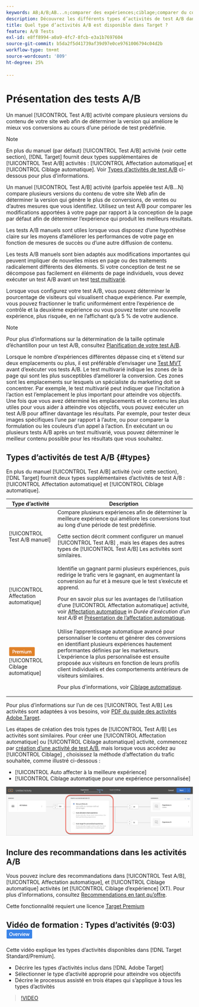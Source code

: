 ```yaml
---
keywords: AB;A/B;AB...n;comparer des expériences;ciblage;comparer du contenu;ciblage automatique;affectation automatique
description: Découvrez les différents types d’activités de test A/B dans Adobe [!DNL Target] - Manuel, affectation automatique et ciblage automatique. Choisis celui qui te convient.
title: Quel type d’activités A/B est disponible dans Target ?
feature: A/B Tests
exl-id: e8ff8994-a0a9-4fc7-8fcb-e3a1b7697604
source-git-commit: b5da2f5d41739af39d97e0ce9761006794c04d2b
workflow-type: tm+mt
source-wordcount: '809'
ht-degree: 25%

---
```


# Présentation des tests A/B

Un manuel [!UICONTROL Test A/B] activité compare plusieurs versions du contenu de votre site web afin de déterminer la version qui améliore le mieux vos conversions au cours d’une période de test prédéfinie.

>[!NOTE]
>
>En plus du manuel (par défaut) [!UICONTROL Test A/B] activité (voir cette section), [!DNL Target] fournit deux types supplémentaires de [!UICONTROL Test A/B] activités : [!UICONTROL Affectation automatique] et [!UICONTROL Ciblage automatique]. Voir [Types d’activités de test A/B](#types) ci-dessous pour plus d’informations.

Un manuel [!UICONTROL Test A/B] activité (parfois appelée test A/B...N) compare plusieurs versions du contenu de votre site Web afin de déterminer la version qui génère le plus de conversions, de ventes ou d’autres mesures que vous identifiez. Utilisez un test A/B pour comparer les modifications apportées à votre page par rapport à la conception de la page par défaut afin de déterminer l’expérience qui produit les meilleurs résultats.

Les tests A/B manuels sont utiles lorsque vous disposez d’une hypothèse claire sur les moyens d’améliorer les performances de votre page en fonction de mesures de succès ou d’une autre diffusion de contenu.

Les tests A/B manuels sont bien adaptés aux modifications importantes qui peuvent impliquer de nouvelles mises en page ou des traitements radicalement différents des éléments. Si votre conception de test ne se décompose pas facilement en éléments de page individuels, vous devez exécuter un test A/B avant un test [test multivarié](/help/main/c-activities/c-multivariate-testing/multivariate-testing.md).

Lorsque vous configurez votre test A/B, vous pouvez déterminer le pourcentage de visiteurs qui visualisent chaque expérience. Par exemple, vous pouvez fractionner le trafic uniformément entre l’expérience de contrôle et la deuxième expérience ou vous pouvez tester une nouvelle expérience, plus risquée, en ne l’affichant qu’à 5 % de votre audience.

>[!NOTE]
>
>Pour plus d’informations sur la détermination de la taille optimale d’échantillon pour un test A/B, consultez [Planification de votre test A/B](/help/main/c-activities/t-test-ab/sample-size-determination.md).

Lorsque le nombre d’expériences différentes dépasse cinq et s’étend sur deux emplacements ou plus, il est préférable d’envisager une [Test MVT](/help/main/c-activities/c-multivariate-testing/multivariate-testing.md) avant d’exécuter vos tests A/B. Le test multivarié indique les zones de la page qui sont les plus susceptibles d’améliorer la conversion. Ces zones sont les emplacements sur lesquels un spécialiste du marketing doit se concentrer. Par exemple, le test multivarié peut indiquer que l’incitation à l’action est l’emplacement le plus important pour atteindre vos objectifs. Une fois que vous avez déterminé les emplacements et le contenu les plus utiles pour vous aider à atteindre vos objectifs, vous pouvez exécuter un test A/B pour affiner davantage les résultats. Par exemple, pour tester deux images spécifiques l’une par rapport à l’autre, ou pour comparer la formulation ou les couleurs d’un appel à l’action. En exécutant un ou plusieurs tests A/B après un test multivarié, vous pouvez déterminer le meilleur contenu possible pour les résultats que vous souhaitez.

## Types d’activités de test A/B {#types}

En plus du manuel [!UICONTROL Test A/B] activité (voir cette section), [!DNL Target] fournit deux types supplémentaires d’activités de test A/B : [!UICONTROL Affectation automatique] et [!UICONTROL Ciblage automatique].

| Type d’activité | Description |
| --- | --- |
| [!UICONTROL Test A/B manuel] | Compare plusieurs expériences afin de déterminer la meilleure expérience qui améliore les conversions tout au long d’une période de test prédéfinie.<P>Cette section décrit comment configurer un manuel [!UICONTROL Test A/B] , mais les étapes des autres types de [!UICONTROL Test A/B] Les activités sont similaires. |
| [!UICONTROL Affectation automatique] | Identifie un gagnant parmi plusieurs expériences, puis redirige le trafic vers le gagnant, en augmentant la conversion au fur et à mesure que le test s’exécute et apprend.<P>Pour en savoir plus sur les avantages de l’utilisation d’une [!UICONTROL Affectation automatique] activité, voir [Affectation automatique](/help/main/c-activities/t-test-ab/sample-size-determination.md#auto-allocate) in *Durée d’exécution d’un test A/B* et [Présentation de l’affectation automatique](/help/main/c-activities/automated-traffic-allocation/automated-traffic-allocation.md). |
| ![Badge Premium](/help/main/assets/premium.png) [!UICONTROL Ciblage automatique] | Utilise l’apprentissage automatique avancé pour personnaliser le contenu et générer des conversions en identifiant plusieurs expériences hautement performantes définies par les marketeurs. L’expérience la plus personnalisée est ensuite proposée aux visiteurs en fonction de leurs profils client individuels et des comportements antérieurs de visiteurs similaires.<P>Pour plus d’informations, voir [Ciblage automatique](/help/main/c-activities/auto-target/auto-target-to-optimize.md). |

Pour plus d’informations sur l’un de ces [!UICONTROL Test A/B] Les activités sont adaptées à vos besoins, voir [PDF du guide des activités Adobe Target](/help/main/c-activities/target-activities-guide.md).

Les étapes de création des trois types de [!UICONTROL Test A/B] Les activités sont similaires. Pour créer une [!UICONTROL Affectation automatique] ou [!UICONTROL Ciblage automatique] activité, commencez par [création d’une activité de test A/B](/help/main/c-activities/t-test-ab/t-test-create-ab/test-create-ab.md), mais lorsque vous accédez au [!UICONTROL Ciblage] , choisissez la méthode d’affectation du trafic souhaitée, comme illustré ci-dessous :

* [!UICONTROL Auto affecter à la meilleure expérience]
* [!UICONTROL Ciblage automatique pour une expérience personnalisée]

![Paramètres de méthode d’affectation du trafic](/help/main/c-activities/t-test-ab/t-test-create-ab/assets/traffic-allocation-method.png)

## Inclure des recommandations dans les activités A/B

Vous pouvez inclure des recommandations dans [!UICONTROL Test A/B], [!UICONTROL Affectation automatique], et [!UICONTROL Ciblage automatique] activités (et [!UICONTROL Ciblage d’expérience] (XT). Pour plus d’informations, consultez [Recommendations en tant qu’offre](/help/main/c-recommendations/recommendations-as-an-offer.md).

Cette fonctionnalité requiert une licence [Target Premium](/help/main/c-intro/intro.md#premium)

## Vidéo de formation : Types d’activités (9:03) ![Badge d’aperçu](/help/main/assets/overview.png)

Cette vidéo explique les types d’activités disponibles dans [!DNL Target Standard/Premium].

* Décrire les types d’activités inclus dans [!DNL Adobe Target]
* Sélectionner le type d’activité approprié pour atteindre vos objectifs
* Décrire le processus assisté en trois étapes qui s’applique à tous les types d’activités

>[!VIDEO](https://video.tv.adobe.com/v/17386)

